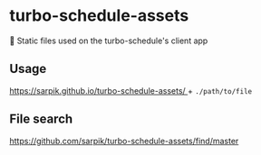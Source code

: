 # turbo-schedule-**assets**

🎒 Static files used on the turbo-schedule's client app

## Usage

<a href="https://sarpik.github.io/turbo-schedule-assets/">
	https://sarpik.github.io/turbo-schedule-assets/
</a> + <code>./path/to/file</code>

## File search

<a href="https://github.com/sarpik/turbo-schedule-assets/find/master">
	https://github.com/sarpik/turbo-schedule-assets/find/master
</a>
